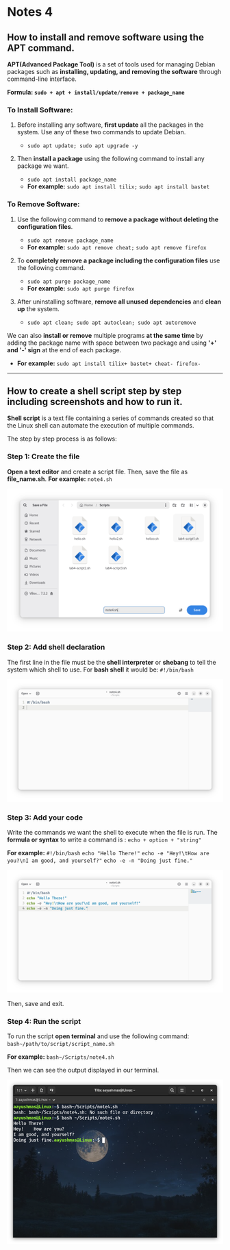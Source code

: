 # Notes 4

## How to install and remove software using the APT command.
**APT(Advanced Package Tool)** is a set of tools used for managing Debian packages such as **installing, updating, and removing the software** through command-line interface.

**Formula: `sudo + apt + install/update/remove + package_name`**

### To Install Software:
1. Before installing any software, **first update** all the packages in the system. Use any of these two commands to update Debian.
    * `sudo apt update; sudo apt upgrade -y`

2. Then **install a package** using the following command to install any package we want.
    * `sudo apt install package_name`
    * **For example:**
    `sudo apt install tilix;`
    `sudo apt install bastet`

### To Remove Software:
1. Use the following command to **remove a package without deleting the configuration files**.
    * `sudo apt remove package_name`
    * **For example:** 
    `sudo apt remove cheat;`
    `sudo apt remove firefox`

2. To **completely remove a package including the configuration files** use the following command.
   * `sudo apt purge package_name`
   * **For example:** 
    `sudo apt purge firefox`

3. After uninstalling software, **remove all unused dependencies** and **clean up** the system.
   * `sudo apt clean; sudo apt autoclean; sudo apt autoremove`

We can also **install or remove** multiple programs **at the same time** by adding the package name with space between two package and using **'+' and '-' sign** at the end of each package.
   * **For example:** 
    `sudo apt install tilix+ bastet+ cheat- firefox-`

<hr>

## How to create a shell script step by step including screenshots and how to run it.
**Shell script** is a text file containing a series of commands created so that the Linux shell can automate the execution of multiple commands. 

The step by step process is as follows:

### Step 1: Create the file
**Open a text editor** and create a script file. Then, save the file as **file_name.sh**.
**For example:** `note4.sh`

![](note4.png)

### Step 2: Add shell declaration
The first line in the file must be the **shell interpreter** or **shebang** to tell the system which shell to use. 
For **bash shell** it would be: `#!/bin/bash`

![](note4.1.png)

### Step 3: Add your code
Write the commands we want the shell to execute when the file is run. 
The **formula or syntax** to write a command is : 
`echo + option + "string"`

**For example:**
`#!/bin/bash`
`echo "Hello There!"`
`echo -e "Hey!\tHow are you?\nI am good, and yourself?"`
`echo -e -n "Doing just fine."`

![](note4.2.png)

Then, save and exit.

### Step 4: Run the script
To run the script **open terminal** and use the following command:
`bash~/path/to/script/script_name.sh`

**For example:** `bash~/Scripts/note4.sh`

Then we can see the output displayed in our terminal.

![](note4.3.png)